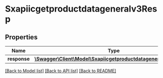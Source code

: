 # Sxapiicgetproductdatageneralv3Resp

## Properties
Name | Type | Description | Notes
------------ | ------------- | ------------- | -------------
**response** | [**\Swagger\Client\Model\Sxapiicgetproductdatageneralv3Response**](Sxapiicgetproductdatageneralv3Response.md) |  | [optional] 

[[Back to Model list]](../README.md#documentation-for-models) [[Back to API list]](../README.md#documentation-for-api-endpoints) [[Back to README]](../README.md)


